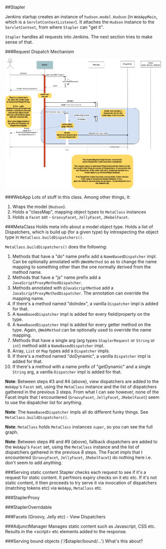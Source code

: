 ##Stapler

Jenkins startup creates an instance of `hudson.model.Hudson` (in `WebAppMain`, which is a `ServletContextListener`).  It attaches the `Hudson` instance to the `ServletContext`, from where `Stapler` can "get it".

`Stapler` handles all requests into Jenkins.  The next section tries to make sense of that.

###Request Dispatch Mechanism

![Stapler Dispatch Mechanism](jenkins-dispatch.png)

###WebApp
Lots of stuff in this class.  Among other things, it:

1.  Wraps the model (`Hudson`).
1.  Holds a "classMap", mapping object types to `MetaClass` instances
1.  Holds a `Facet` set - `GroovyFacet`, `JellyFacet`, `JRebelFacet`.

###MetaClass
Holds meta info about a model object type.  Holds a list of Dispatchers, which is build up (for a given type) by introspecting the object type in `MetaClass.buildDispatchers()`.

`MetaClass.buildDispatchers()` does the following:
1.  Methods that have a "do" name prefix add a `NameBasedDispatcher` impl. Can be optionally annotated with `@WebMethod` so as to change the name mapping to something other than the one normally derived from the method name.
1.  Methods that have a "js" name prefix add a `JavaScriptProxyMethodDispatcher`.
1.  Methods annotated with `@JavaScriptMethod` add a `JavaScriptProxyMethodDispatcher`.  The annotation can override the mapping name.
1.  If there's a method named "doIndex", a vanilla `Dispatcher` impl is added for that.
1.  A `NameBasedDispatcher` impl is added for every field/property on the type.
1.  A `NameBasedDispatcher` impl is added for every getter method on the type.  Again, `@WebMethod` can be optionally used to override the name mapping.
1.  Methods that have a single arg (arg types `StaplerRequest` or `String` or `int`) method add a `NameBasedDispatcher` impl.
1.  Array, `List` or `Map` types add a `Dispatcher` impls.
1.  If there's a method named "doDynamic", a vanilla `Dispatcher` impl is added for that.
1.  If there's a method with a name prefix of "getDynamic" and a single `String` arg, a vanilla `Dispatcher` impl is added for that.


__Note__: Between steps #3 and #4 (above), view dispatchers are added to the `WebApp`'s `Facet` set, using the `MetaClass` instance and the list of dispatchers gathered in the previous 3 steps.  From what I can see however, none of the Facet impls that I encountered (`GroovyFacet`, `JellyFacet`, `JRebelFacet`) seem to use the dispatcher list for anything.

__Note__: The `NameBasedDispatcher` impls all do different funky things.  See `MetaClass.buildDispatchers()`.

__Note__: `MetaClass` holds `MetaClass` instances `super`, so you can see the full graph.

__Note__: Between steps #8 and #9 (above), fallback dispatchers are added to the `WebApp`'s `Facet` set, using the `MetaClass` instance and the list of dispatchers gathered in the previous 8 steps.  The Facet impls that I encountered (`GroovyFacet`, `JellyFacet`, `JRebelFacet`) do nothing here i.e. don't seem to add anything.

###Serving static content
Stapler checks each request to see if it's a request for static content.  It perfmors expiry checks on it etc etc.  If it's not static content, it then proceeds to try serve it via invocation of dispatchers (matching tokens etc) via `WebApp`, `MetaClass` etc.

###StaplerProxy

###StaplerOverridable

###Facets (Groovy, Jelly etc) - View Dispatchers

###AdjunctManager
Manages static content such as Javascript, CSS etc.  Results in the &lt;script&gt; etc elements added to the response.

###Serving bound objects ('/$stapler/bound/...')
What's this about?
